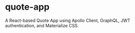 # quote-app
A React-based Quote App using Apollo Client, GraphQL, JWT authentication, and Materialize CSS.
